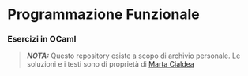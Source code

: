 # Programmazione Funzionale  

### Esercizi in OCaml  
  
> **_NOTA:_** Questo repository esiste a scopo di archivio personale. Le soluzioni e i testi sono di proprietà di [Marta Cialdea](http://cialdea.dia.uniroma3.it)
